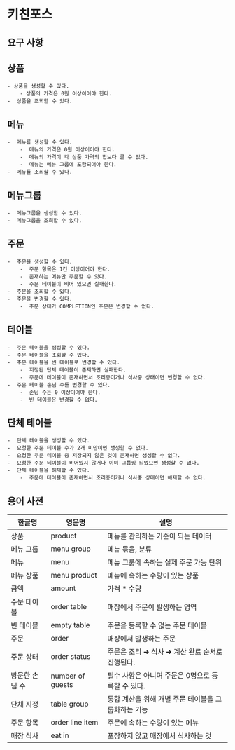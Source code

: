 # 키친포스

## 요구 사항
## 상품
    - 상품을 생성할 수 있다.
        - 상품의 가격은 0원 이상이어야 한다.
    -  상품을 조회할 수 있다.
## 메뉴
    -  메뉴를 생성할 수 있다.
        -  메뉴의 가격은 0원 이상이어야 한다.
        -  메뉴의 가격이 각 상품 가격의 합보다 클 수 없다.
        -  메뉴는 메뉴 그룹에 포함되어야 한다.
    -  메뉴를 조회할 수 있다.
## 메뉴그룹
    -  메뉴그룹을 생성할 수 있다.
    -  메뉴그룹을 조회할 수 있다.
## 주문
    -  주문을 생성할 수 있다.
        -  주문 항목은 1건 이상이어야 한다.
        -  존재하는 메뉴만 주문할 수 있다.
        -  주문 테이블이 비어 있으면 실패한다.
    -  주문을 조회할 수 있다.
    -  주문을 변경할 수 있다.
        -  주문 상태가 COMPLETION인 주문은 변경할 수 없다.
## 테이블
    -  주문 테이블을 생성할 수 있다.
    -  주문 테이블을 조회할 수 있다.
    -  주문 테이블을 빈 테이블로 변경할 수 있다.
        -  지정된 단체 테이블이 존재하면 실패한다.
        -  주문에 테이블이 존재하면서 조리중이거나 식사중 상태이면 변경할 수 없다.
    -  주문 테이블 손님 수를 변경할 수 있다.
        -  손님 수는 0 이상이어야 한다.
        -  빈 테이블은 변경할 수 없다.
## 단체 테이블
    -  단체 테이블을 생성할 수 있다.
    -  요청한 주문 테이블 수가 2개 미만이면 생성할 수 없다.
    -  요청한 주문 테이블 중 저장되지 않은 것이 존재하면 생성할 수 없다.
    -  요청한 주문 테이블이 비어있지 않거나 이미 그룹핑 되었으면 생성할 수 없다.
    -  단체 테이블을 해제할 수 있다.
        -  주문에 테이블이 존재하면서 조리중이거나 식사중 상태이면 해제할 수 없다.
## 용어 사전

| 한글명 | 영문명 | 설명 |
| --- | --- | --- |
| 상품 | product | 메뉴를 관리하는 기준이 되는 데이터 |
| 메뉴 그룹 | menu group | 메뉴 묶음, 분류 |
| 메뉴 | menu | 메뉴 그룹에 속하는 실제 주문 가능 단위 |
| 메뉴 상품 | menu product | 메뉴에 속하는 수량이 있는 상품 |
| 금액 | amount | 가격 * 수량 |
| 주문 테이블 | order table | 매장에서 주문이 발생하는 영역 |
| 빈 테이블 | empty table | 주문을 등록할 수 없는 주문 테이블 |
| 주문 | order | 매장에서 발생하는 주문 |
| 주문 상태 | order status | 주문은 조리 ➜ 식사 ➜ 계산 완료 순서로 진행된다. |
| 방문한 손님 수 | number of guests | 필수 사항은 아니며 주문은 0명으로 등록할 수 있다. |
| 단체 지정 | table group | 통합 계산을 위해 개별 주문 테이블을 그룹화하는 기능 |
| 주문 항목 | order line item | 주문에 속하는 수량이 있는 메뉴 |
| 매장 식사 | eat in | 포장하지 않고 매장에서 식사하는 것 |
